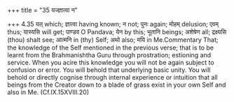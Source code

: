 +++
title = "35 यज्ज्ञात्वा न"

+++
4.35 यत् which; ज्ञात्वा having known; न not; पुनः again; मोहम्
delusion; एवम् thus; यास्यसि will get; पाण्डव O Pandava; येन by this;
भूतानि beings; अशेषेण all; द्रक्ष्यसि (thou) shalt see; आत्मनि in (thy)
Self; अथो also; मयि in Me.Commentary That; the knowledge of the Self
mentioned in the previous verse; that is to be learnt from the
Brahmanishtha Guru through prostration; estioning and service. When you
acire this knowledge you will not be again subject to confusion or
error. You will behold that underlying basic unity. You will behold or
directly cognise through internal experience or intuition that all
beings from the Creator down to a blade of grass exist in your own Self
and also in Me. (Cf.IX.15XVIII.20)
